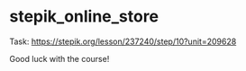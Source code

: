 # stepik_online_store

Task: https://stepik.org/lesson/237240/step/10?unit=209628

Good luck with the course!
